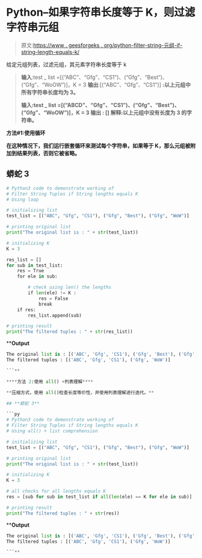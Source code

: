 # Python–如果字符串长度等于 K，则过滤字符串元组

> 原文:[https://www . geesforgeks . org/python-filter-string-元组-if-string-length-equals-k/](https://www.geeksforgeeks.org/python-filter-string-tuples-if-string-lengths-equals-k/)

给定元组列表，过滤元组，其元素字符串长度等于 k

> **输入**:test _ list =[(“ABC”、“Gfg”、“CS1”)、(“Gfg”、“Best”)、(“Gfg”、“WoOW”)]，K = 3
> **输出**:[(“ABC”、“Gfg”、“CS1”)]
> **:以上元组中所有字符串长度均为 3。**
> 
> ****输入**:test _ list =[(“ABCD”、“Gfg”、“CS1”)、(“Gfg”、“Best”)、(“Gfg”、“WoOW”)]，K = 3
> **输出** : []
> **解释**:以上元组中没有长度为 3 的字符串。**

****方法#1:使用循环****

**在这种情况下，我们运行嵌套循环来测试每个字符串，如果等于 K，那么元组被附加到结果列表，否则它被省略。**

## **蟒蛇 3**

```py
# Python3 code to demonstrate working of 
# Filter String Tuples if String lengths equals K
# Using loop

# initializing list
test_list = [("ABC", "Gfg", "CS1"), ("Gfg", "Best"), ("Gfg", "WoW")]

# printing original list
print("The original list is : " + str(test_list))

# initializing K 
K = 3

res_list = []
for sub in test_list:
    res = True 
    for ele in sub:

        # check using len() the lengths
        if len(ele) != K :
            res = False 
            break
    if res:
        res_list.append(sub)

# printing result 
print("The filtered tuples : " + str(res_list))
```

****Output**

```py
The original list is : [('ABC', 'Gfg', 'CS1'), ('Gfg', 'Best'), ('Gfg', 'WoW')]
The filtered tuples : [('ABC', 'Gfg', 'CS1'), ('Gfg', 'WoW')]

```** 

****方法 2:使用 all() +列表理解****

**压缩方式，使用 all()检查长度等价性，并使用列表理解进行迭代。**

## **蟒蛇 3**

```py
# Python3 code to demonstrate working of 
# Filter String Tuples if String lengths equals K
# Using all() + list comprehension

# initializing list
test_list = [("ABC", "Gfg", "CS1"), ("Gfg", "Best"), ("Gfg", "WoW")]

# printing original list
print("The original list is : " + str(test_list))

# initializing K 
K = 3

# all checks for all lengths equals K 
res = [sub for sub in test_list if all(len(ele) == K for ele in sub)]

# printing result 
print("The filtered tuples : " + str(res))
```

****Output**

```py
The original list is : [('ABC', 'Gfg', 'CS1'), ('Gfg', 'Best'), ('Gfg', 'WoW')]
The filtered tuples : [('ABC', 'Gfg', 'CS1'), ('Gfg', 'WoW')]

```**